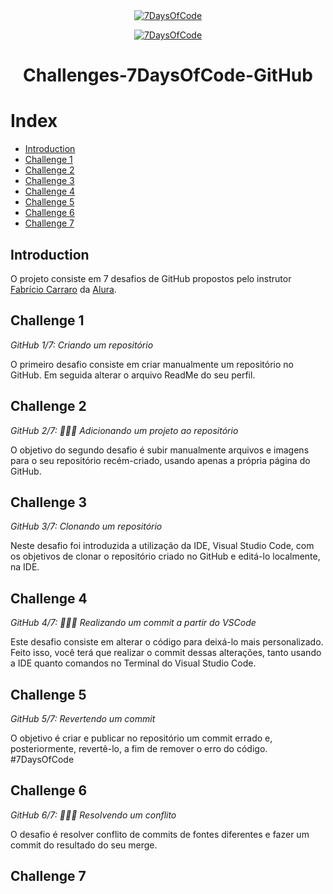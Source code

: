 <div align="center">
<a href="https://7daysofcode.io/" title="7DaysOfCode"><img src="https://user-images.githubusercontent.com/38635311/220653417-7bd37303-0e2b-4fc0-a51d-4ec187127894.png" alt="7DaysOfCode"></a>

<a href="https://7daysofcode.io/" title="7DaysOfCode"><img src="https://user-images.githubusercontent.com/38635311/220653454-04f4a8e2-9ac0-493a-bf2d-d9e7dc0cd5a2.png" alt="7DaysOfCode"></a>

# Challenges-7DaysOfCode-GitHub
</div>

# Index
* [Introduction](#Introduction)
* [Challenge 1](#Challenge-1)
* [Challenge 2](#Challenge-2)
* [Challenge 3](#Challenge-3)
* [Challenge 4](#Challenge-4)
* [Challenge 5](#Challenge-5)
* [Challenge 6](#Challenge-6)
* [Challenge 7](#Challenge-7)

## Introduction

O projeto consiste em 7 desafios de GitHub propostos pelo instrutor [Fabrício Carraro](https://github.com/fabriciocarraro) da [Alura](https://www.alura.com.br/).

## Challenge 1

*GitHub 1/7: Criando um repositório*

O primeiro desafio consiste em criar manualmente um repositório no GitHub. Em seguida alterar o arquivo ReadMe do seu perfil.

## Challenge 2

*GitHub 2/7: 👩🏽‍💻 Adicionando um projeto ao repositório*

O objetivo do segundo desafio é subir manualmente arquivos e imagens para o seu repositório recém-criado, usando apenas a própria página do GitHub.

## Challenge 3

*GitHub 3/7: Clonando um repositório*

Neste desafio foi introduzida a utilização da IDE, Visual Studio Code, com os objetivos de clonar o repositório criado no GitHub e editá-lo localmente, na IDE.

## Challenge 4

*GitHub 4/7: 👩🏽‍💻 Realizando um commit a partir do VSCode*

Este desafio consiste em alterar o código para deixá-lo mais personalizado. Feito isso, você terá que realizar o commit dessas alterações, tanto usando a IDE quanto comandos no Terminal do Visual Studio Code.

## Challenge 5

*GitHub 5/7: Revertendo um commit*

O objetivo é criar e publicar no repositório um commit errado e, posteriormente, revertê-lo, a fim de remover o erro do código. #7DaysOfCode

## Challenge 6

*GitHub 6/7: 👩🏽‍💻 Resolvendo um conflito*

O desafio é resolver conflito de commits de fontes diferentes e fazer um commit do resultado do seu merge.

## Challenge 7